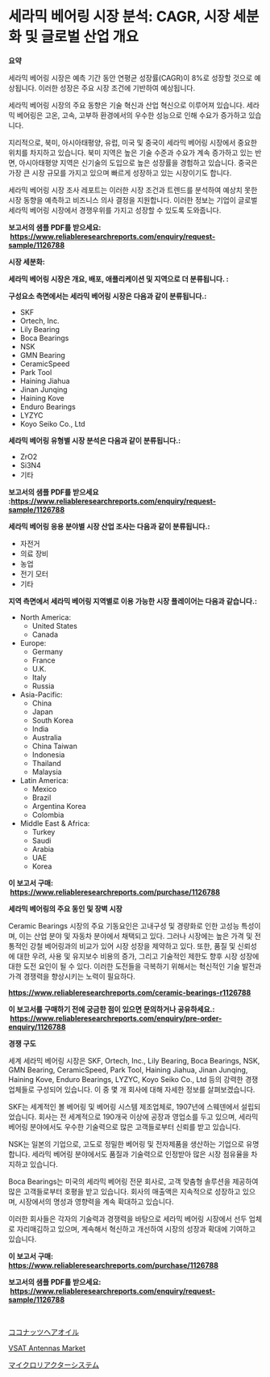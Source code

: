 <p><h1>세라믹 베어링 시장 분석: CAGR, 시장 세분화 및 글로벌 산업 개요</h1></p><p><strong>요약</strong></p>
<p><p>세라믹 베어링 시장은 예측 기간 동안 연평균 성장률(CAGR)이 8%로 성장할 것으로 예상됩니다. 이러한 성장은 주요 시장 조건에 기반하여 예상됩니다.</p><p>세라믹 베어링 시장의 주요 동향은 기술 혁신과 산업 혁신으로 이루어져 있습니다. 세라믹 베어링은 고온, 고속, 고부하 환경에서의 우수한 성능으로 인해 수요가 증가하고 있습니다.</p><p>지리적으로, 북미, 아시아태평양, 유럽, 미국 및 중국이 세라믹 베어링 시장에서 중요한 위치를 차지하고 있습니다. 북미 지역은 높은 기술 수준과 수요가 계속 증가하고 있는 반면, 아시아태평양 지역은 신기술의 도입으로 높은 성장률을 경험하고 있습니다. 중국은 가장 큰 시장 규모를 가지고 있으며 빠르게 성장하고 있는 시장이기도 합니다.</p><p>세라믹 베어링 시장 조사 레포트는 이러한 시장 조건과 트렌드를 분석하여 예상치 못한 시장 동향을 예측하고 비즈니스 의사 결정을 지원합니다. 이러한 정보는 기업이 글로벌 세라믹 베어링 시장에서 경쟁우위를 가지고 성장할 수 있도록 도와줍니다.</p></p>
<p><strong>보고서의 샘플 PDF를 받으세요: &nbsp;<a href="https://www.reliableresearchreports.com/enquiry/request-sample/1126788">https://www.reliableresearchreports.com/enquiry/request-sample/1126788</a></strong></p>
<p><strong>시장 세분화:</strong></p>
<p><strong> 세라믹 베어링 시장은 개요, 배포, 애플리케이션 및 지역으로 더 분류됩니다. :</strong></p>
<p><strong>구성요소 측면에서는 세라믹 베어링 시장은 다음과 같이 분류됩니다.:</strong></p>
<p><ul><li>SKF</li><li>Ortech, Inc.</li><li>Lily Bearing</li><li>Boca Bearings</li><li>NSK</li><li>GMN Bearing</li><li>CeramicSpeed</li><li>Park Tool</li><li>Haining Jiahua</li><li>Jinan Junqing</li><li>Haining Kove</li><li>Enduro Bearings</li><li>LYZYC</li><li>Koyo Seiko Co., Ltd</li></ul></p>
<p><strong> 세라믹 베어링 유형별 시장 분석은 다음과 같이 분류됩니다.:</strong></p>
<p><ul><li>ZrO2</li><li>Si3N4</li><li>기타</li></ul></p>
<p><strong>보고서의 샘플 PDF를 받으세요 :<a href="https://www.reliableresearchreports.com/enquiry/request-sample/1126788">https://www.reliableresearchreports.com/enquiry/request-sample/1126788</a></strong></p>
<p><strong> 세라믹 베어링 응용 분야별 시장 산업 조사는 다음과 같이 분류됩니다.:</strong></p>
<p><ul><li>자전거</li><li>의료 장비</li><li>농업</li><li>전기 모터</li><li>기타</li></ul></p>
<p><strong>지역 측면에서 세라믹 베어링 지역별로 이용 가능한 시장 플레이어는 다음과 같습니다.:</strong></p>
<p><ul>
    <li>
        North America:
        <ul>
            <li>United States</li>
            <li>Canada</li>
        </ul>
    </li>
    <li>
        Europe:
        <ul>
            <li>Germany</li>
            <li>France</li>
            <li>U.K.</li>
            <li>Italy</li>
            <li>Russia</li>
        </ul>
    </li>
    <li>
        Asia-Pacific:
        <ul>
            <li>China</li>
            <li>Japan</li>
            <li>South Korea</li>
            <li>India</li>
            <li>Australia</li>
            <li>China Taiwan</li>
            <li>Indonesia</li>
            <li>Thailand</li>
            <li>Malaysia</li>
        </ul>
    </li>
    <li>
        Latin America:
        <ul>
            <li>Mexico</li>
            <li>Brazil</li>
            <li>Argentina Korea</li>
            <li>Colombia</li>
        </ul>
    </li>
    <li>
        Middle East & Africa:
        <ul>
            <li>Turkey</li>
            <li>Saudi</li>
            <li>Arabia</li>
            <li>UAE</li>
            <li>Korea</li>
        </ul>
    </li>
    </ul></p>
<p><strong>이 보고서 구매: &nbsp;<a href="https://www.reliableresearchreports.com/purchase/1126788">https://www.reliableresearchreports.com/purchase/1126788</a></strong></p>
<p><strong>세라믹 베어링의 주요 동인 및 장벽 시장</strong></p>
<p><p>Ceramic Bearings 시장의 주요 기동요인은 고내구성 및 경량화로 인한 고성능 특성이며, 이는 산업 분야 및 자동차 분야에서 채택되고 있다. 그러나 시장에는 높은 가격 및 전통적인 강철 베어링과의 비교가 있어 시장 성장을 제약하고 있다. 또한, 품질 및 신뢰성에 대한 우려, 사용 및 유지보수 비용의 증가, 그리고 기술적인 제한도 향후 시장 성장에 대한 도전 요인이 될 수 있다. 이러한 도전들을 극복하기 위해서는 혁신적인 기술 발전과 가격 경쟁력을 향상시키는 노력이 필요하다.</p></p>
<p><strong><a href="https://www.reliableresearchreports.com/ceramic-bearings-r1126788">https://www.reliableresearchreports.com/ceramic-bearings-r1126788</a></strong></p>
<p><strong>이 보고서를 구매하기 전에 궁금한 점이 있으면 문의하거나 공유하세요.: &nbsp;<a href="https://www.reliableresearchreports.com/enquiry/pre-order-enquiry/1126788">https://www.reliableresearchreports.com/enquiry/pre-order-enquiry/1126788</a></strong></p>
<p><strong>경쟁 구도</strong></p>
<p><p>세계 세라믹 베어링 시장은 SKF, Ortech, Inc., Lily Bearing, Boca Bearings, NSK, GMN Bearing, CeramicSpeed, Park Tool, Haining Jiahua, Jinan Junqing, Haining Kove, Enduro Bearings, LYZYC, Koyo Seiko Co., Ltd 등의 강력한 경쟁업체들로 구성되어 있습니다. 이 중 몇 개 회사에 대해 자세한 정보를 살펴보겠습니다.</p><p>SKF는 세계적인 볼 베어링 및 베어링 시스템 제조업체로, 1907년에 스웨덴에서 설립되었습니다. 회사는 전 세계적으로 190개국 이상에 공장과 영업소를 두고 있으며, 세라믹 베어링 분야에서도 우수한 기술력으로 많은 고객들로부터 신뢰를 받고 있습니다. </p><p>NSK는 일본의 기업으로, 고도로 정밀한 베어링 및 전자제품을 생산하는 기업으로 유명합니다. 세라믹 베어링 분야에서도 품질과 기술력으로 인정받아 많은 시장 점유율을 차지하고 있습니다.</p><p>Boca Bearings는 미국의 세라믹 베어링 전문 회사로, 고객 맞춤형 솔루션을 제공하여 많은 고객들로부터 호평을 받고 있습니다. 회사의 매출액은 지속적으로 성장하고 있으며, 시장에서의 명성과 영향력을 계속 확대하고 있습니다.</p><p>이러한 회사들은 각자의 기술력과 경쟁력을 바탕으로 세라믹 베어링 시장에서 선두 업체로 자리매김하고 있으며, 계속해서 혁신하고 개선하여 시장의 성장과 확대에 기여하고 있습니다.</p></p>
<p><strong>이 보고서 구매: &nbsp; <a href="https://www.reliableresearchreports.com/purchase/1126788">https://www.reliableresearchreports.com/purchase/1126788</a></strong></p>
<p><strong>보고서의 샘플 PDF를 받으세요: &nbsp;<a href="https://www.reliableresearchreports.com/enquiry/request-sample/1126788">https://www.reliableresearchreports.com/enquiry/request-sample/1126788</a></strong><strong></strong></p>
<p>&nbsp;</p>
<p><p><a href="https://github.com/ReyesKohler20231/Market-Research-Report-List-1/blob/main/317197826561.md">ココナッツヘアオイル</a></p><p><a href="https://picayune-night-cbd.notion.site/Decoding-VSAT-Antennas-Market-Metrics-Market-Share-Trends-and-Growth-Patterns-8775317283fc4517883865ef6bdc8119">VSAT Antennas Market</a></p><p><a href="https://github.com/adcxff01450218/Market-Research-Report-List-1/blob/main/789109326560.md">マイクロリアクターシステム</a></p></p>